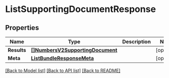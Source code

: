 # ListSupportingDocumentResponse

## Properties

Name | Type | Description | Notes
------------ | ------------- | ------------- | -------------
**Results** | [**[]NumbersV2SupportingDocument**](NumbersV2SupportingDocument.md) |  |[optional] 
**Meta** | [**ListBundleResponseMeta**](ListBundleResponseMeta.md) |  |[optional] 

[[Back to Model list]](../README.md#documentation-for-models) [[Back to API list]](../README.md#documentation-for-api-endpoints) [[Back to README]](../README.md)


